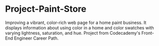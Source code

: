 # Project-Paint-Store
Improving a vibrant, color-rich web page for a home paint business. It displays information about using color in a home and color swatches with varying lightness, saturation, and hue. Project from Codecademy's Front-End Engineer Career Path.
